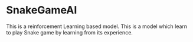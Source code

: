 # SnakeGameAI
This is a reinforcement Learning based model. This is a model which learn to play Snake game by learning from its experience.
